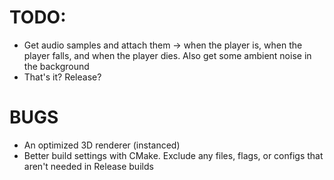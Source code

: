 # TODO: 
- Get audio samples and attach them -> when the player is, when the player falls, and when the player dies. Also get some ambient noise in the background
- That's it? Release?

# BUGS 
- An optimized 3D renderer (instanced)
- Better build settings with CMake. Exclude any files, flags, or configs that aren't needed in Release builds
